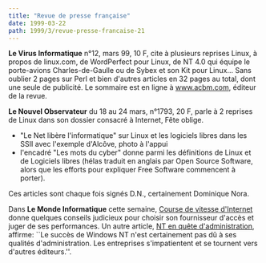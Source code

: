 ```yaml
---
title: "Revue de presse française"
date: 1999-03-22
path: 1999/3/revue-presse-francaise-21
---
```


<P><B>Le Virus Informatique</B> n°12, mars 99, 10 F, cite à plusieurs reprises
Linux, à propos de linux.com, de WordPerfect pour Linux, de NT 4.0 qui
équipe le porte-avions Charles-de-Gaulle ou de Sybex et son Kit pour
Linux... Sans oublier 2 pages sur Perl et bien d'autres articles en 32
pages au total, dont une seule de publicité. Le sommaire est en ligne à
<A HREF="http://www.acbm.com/">www.acbm.com</A>, éditeur de la revue.</P>

<P><B>Le Nouvel Observateur</B> du 18 au 24 mars, n°1793, 20 F, parle à 2
reprises de Linux dans son dossier consacré à Internet, Fête oblige.</P>

<UL>

<LI>"Le Net libère l'informatique" sur Linux et les logiciels libres dans
les SSII avec l'exemple d'Alcôve, photo à l'appui
<LI>l'encadré "Les mots du cyber" donne parmi les définitions de Linux et
de Logiciels libres (hélas traduit en anglais par Open Source Software,
alors que les efforts pour expliquer Free Software commencent à porter).
</UL>

<P>Ces articles sont chaque fois signés D.N., certainement Dominique Nora.</P>

<P>Dans <B>Le Monde Informatique</B> cette semaine, <A HREF="http://195.10.58.13/src/lmi/article/articlel.nsf/article/F94A39428AB2131CC12567380051B1DF?OpenDocument">Course
de vitesse d'Internet</A> donne quelques conseils judicieux pour choisir
son fournisseur d'accès et juger de ses performances. Un autre article, <A HREF="http://195.10.58.13/src/lmi/article/articlel.nsf/article/4D7698AB7C62C71CC125673800517CF6?OpenDocument">NT
en quête d'administration</A>, affirme: ``Le succès de Windows NT n'est
certainement pas dû à ses qualités d'administration. Les entreprises
s'impatientent et se tournent vers d'autres éditeurs.''.
</P>


